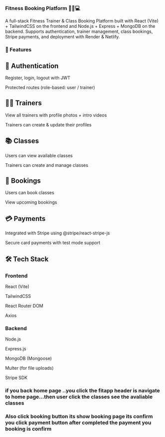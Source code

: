 ### Fitness Booking Platform 🏋️‍♂️💻

A full-stack Fitness Trainer & Class Booking Platform built with React (Vite) + TailwindCSS on the frontend and Node.js + Express + MongoDB on the backend. Supports authentication, trainer management, class bookings, Stripe payments, and deployment with Render & Netlify.

### 🚀 Features
## 👤 Authentication

Register, login, logout with JWT

Protected routes (role-based: user / trainer)

## 🧑‍🏫 Trainers

View all trainers with profile photos + intro videos

Trainers can create & update their profiles

## 📚 Classes

Users can view available classes

Trainers can create and manage classes

## 📅 Bookings

Users can book classes

View upcoming bookings

## 💳 Payments

Integrated with Stripe using @stripe/react-stripe-js

Secure card payments with test mode support

## 🛠️ Tech Stack

### Frontend

React (Vite)

TailwindCSS

React Router DOM

Axios

### Backend

Node.js

Express.js

MongoDB (Mongoose)

Multer (for file uploads)

Stripe SDK

### if you back home page ..you click the fitapp header is navigate to home page...then user click the classes see the avaliable classes 

### Also click booking button its show booking page its confirm you click payment button after completed the payment you booking is confirm
